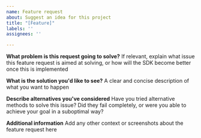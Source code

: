 ```yaml
---
name: Feature request
about: Suggest an idea for this project
title: "[Feature]"
labels: ''
assignees: ''

---
```


**What problem is this request going to solve?**
If relevant, explain what issue this feature request is aimed at solving, or how will the SDK become better once this is implemented

**What is the solution you'd like to see?**
A clear and concise description of what you want to happen

**Describe alternatives you've considered**
Have you tried alternative methods to solve this issue? Did they fail completely, or were you able to achieve your goal in a suboptimal way?

**Additional information**
Add any other context or screenshots about the feature request here
